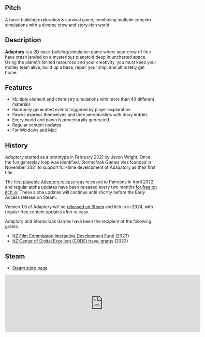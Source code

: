## Pitch

A base-building exploration & survival game, combining multiple complex simulations with a diverse crew and story-rich world.

## Description

**Adaptory** is a 2D base-building/simulation game where your crew of four have crash landed on a mysterious planetoid deep in uncharted space. Using the planet’s limited resources and your creativity, you must keep your motley team alive, build up a base, repair your ship, and ultimately get home.

## <a name="features"></a>Features

- Multiple element and chemistry simulations with more than 40 different materials
- Randomly generated events triggered by player exploration
- Pawns express themselves and their personalities with diary entries
- Every world and pawn is procedurally generated
- Regular content updates
- For Windows and Mac

## <a name="history"></a>History

_Adaptory_ started as a prototype in February 2021 by Jevon Wright.
Once the fun gameplay loop was identified,
_Stormcloak Games_ was founded in November 2021 to support full-time development of
Adapatory as their first title.

The [first playable Adaptory release](https://stormcloak.games/2022/04/30/first-playable-release)
was released to Patreons in April 2022, and regular alpha updates have been released
every two months [for free on itch.io](https://soundasleepful.itch.io/adaptory).
These alpha updates will continue until shortly before the Early Access release on Steam.

Version 1.0 of Adaptory will be [released on Steam](https://store.steampowered.com/app/2201620/Adaptory/)
and itch.io in 2024, with regular free content updates after release.

Adaptory and Stormcloak Games have been the recipient of the following grants:

* [NZ Film Commission Interactive Development Fund](https://www.nzfilm.co.nz/news/interactive-development-fund-annoucement-0) (2023)
* [NZ Center of Digital Excellent (CODE) travel grants](https://www.nz-code.nz/) (2023)

## <a name="steam"></a>Steam

* [Steam store page](https://store.steampowered.com/app/2201620/Adaptory/)

<iframe src="https://store.steampowered.com/widget/2201620/" frameborder="0" width="646" height="190"></iframe>
